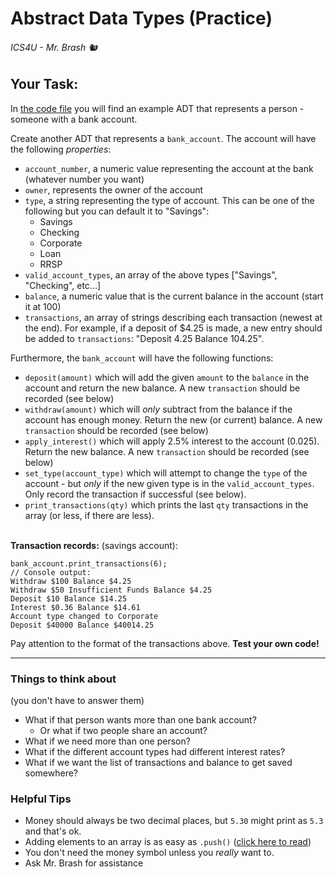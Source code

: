 # Abstract Data Types (Practice)

###### ICS4U - Mr. Brash 🐿️

## Your Task:

In [the code file](script.js) you will find an example ADT that represents a person - someone with a bank account.

Create another ADT that represents a `bank_account`. The account will have the following _properties_:
- `account_number`, a numeric value representing the account at the bank (whatever number you want)
- `owner`, represents the owner of the account
- `type`, a string representing the type of account. This can be one of the following but you can default it to "Savings":
  - Savings
  - Checking
  - Corporate
  - Loan
  - RRSP
- `valid_account_types`, an array of the above types ["Savings", "Checking", etc...]
- `balance`, a numeric value that is the current balance in the account (start it at 100)
- `transactions`, an array of strings describing each transaction (newest at the end). For example, if a deposit of $4.25 is made, a new entry should be added to `transactions`: "Deposit 4.25 Balance 104.25".

Furthermore, the `bank_account` will have the following functions:
- `deposit(amount)` which will add the given `amount` to the `balance` in the account and return the new balance. A new `transaction` should be recorded (see below)
- `withdraw(amount)` which will _only_ subtract from the balance if the account has enough money. Return the new (or current) balance. A new `transaction` should be recorded (see below)
- `apply_interest()` which will apply 2.5% interest to the account (0.025). Return the new balance. A new `transaction` should be recorded (see below)
- `set_type(account_type)` which will attempt to change the `type` of the account - but *only* if the new given type is in the `valid_account_types`. Only record the transaction if successful (see below).
- `print_transactions(qty)` which prints the last `qty` transactions in the array (or less, if there are less).

<br>**Transaction records:** (savings account):
  ```JS
  bank_account.print_transactions(6);
  // Console output:
  Withdraw $100 Balance $4.25
  Withdraw $50 Insufficient Funds Balance $4.25
  Deposit $10 Balance $14.25
  Interest $0.36 Balance $14.61
  Account type changed to Corporate
  Deposit $40000 Balance $40014.25
  ```

Pay attention to the format of the transactions above.
**Test your own code!**

---

### Things to think about
(you don't have to answer them)

- What if that person wants more than one bank account?
  - Or what if two people share an account?
- What if we need more than one person?
- What if the different account types had different interest rates?
- What if we want the list of transactions and balance to get saved somewhere?


### Helpful Tips
- Money should always be two decimal places, but `5.30` might print as `5.3` and that's ok.
- Adding elements to an array is as easy as `.push()` ([click here to read](https://www.w3schools.com/jsref/jsref_push.asp))
- You don't need the money symbol unless you _really_ want to.
- Ask Mr. Brash for assistance
